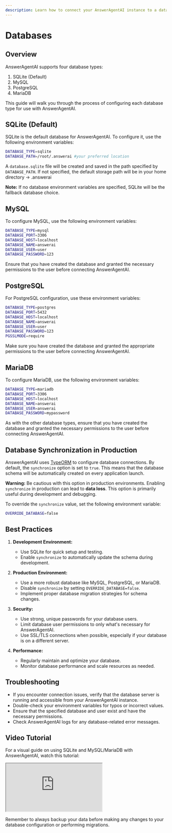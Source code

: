 ```yaml
---
description: Learn how to connect your AnswerAgentAI instance to a database
---
```


# Databases

## Overview

AnswerAgentAI supports four database types:

1. SQLite (Default)
2. MySQL
3. PostgreSQL
4. MariaDB

This guide will walk you through the process of configuring each database type for use with AnswerAgentAI.

## SQLite (Default)

SQLite is the default database for AnswerAgentAI. To configure it, use the following environment variables:

```sh
DATABASE_TYPE=sqlite
DATABASE_PATH=/root/.answerai #your preferred location
```

A `database.sqlite` file will be created and saved in the path specified by `DATABASE_PATH`. If not specified, the default storage path will be in your home directory -> .answerai

**Note:** If no database environment variables are specified, SQLite will be the fallback database choice.

## MySQL

To configure MySQL, use the following environment variables:

```sh
DATABASE_TYPE=mysql
DATABASE_PORT=3306
DATABASE_HOST=localhost
DATABASE_NAME=answerai
DATABASE_USER=user
DATABASE_PASSWORD=123
```

Ensure that you have created the database and granted the necessary permissions to the user before connecting AnswerAgentAI.

## PostgreSQL

For PostgreSQL configuration, use these environment variables:

```sh
DATABASE_TYPE=postgres
DATABASE_PORT=5432
DATABASE_HOST=localhost
DATABASE_NAME=answerai
DATABASE_USER=user
DATABASE_PASSWORD=123
PGSSLMODE=require
```

Make sure you have created the database and granted the appropriate permissions to the user before connecting AnswerAgentAI.

## MariaDB

To configure MariaDB, use the following environment variables:

```bash
DATABASE_TYPE=mariadb
DATABASE_PORT=3306
DATABASE_HOST=localhost
DATABASE_NAME=answerai
DATABASE_USER=answerai
DATABASE_PASSWORD=mypassword
```

As with the other database types, ensure that you have created the database and granted the necessary permissions to the user before connecting AnswerAgentAI.

## Database Synchronization in Production

AnswerAgentAI uses [TypeORM](https://typeorm.io/data-source-options#common-data-source-options) to configure database connections. By default, the `synchronize` option is set to `true`. This means that the database schema will be automatically created on every application launch.

**Warning:** Be cautious with this option in production environments. Enabling `synchronize` in production can lead to **data loss**. This option is primarily useful during development and debugging.

To override the `synchronize` value, set the following environment variable:

```sh
OVERRIDE_DATABASE=false
```

## Best Practices

1. **Development Environment:**

    - Use SQLite for quick setup and testing.
    - Enable `synchronize` to automatically update the schema during development.

2. **Production Environment:**

    - Use a more robust database like MySQL, PostgreSQL, or MariaDB.
    - Disable `synchronize` by setting `OVERRIDE_DATABASE=false`.
    - Implement proper database migration strategies for schema changes.

3. **Security:**

    - Use strong, unique passwords for your database users.
    - Limit database user permissions to only what's necessary for AnswerAgentAI.
    - Use SSL/TLS connections when possible, especially if your database is on a different server.

4. **Performance:**
    - Regularly maintain and optimize your database.
    - Monitor database performance and scale resources as needed.

## Troubleshooting

-   If you encounter connection issues, verify that the database server is running and accessible from your AnswerAgentAI instance.
-   Double-check your environment variables for typos or incorrect values.
-   Ensure that the specified database and user exist and have the necessary permissions.
-   Check AnswerAgentAI logs for any database-related error messages.

## Video Tutorial

For a visual guide on using SQLite and MySQL/MariaDB with AnswerAgentAI, watch this tutorial:

<!-- TODO: Update the video URL to an AnswerAgentAI-specific tutorial when available -->
<iframe src="https://www.youtube.com/embed/R-6uV1Cb8I8"></iframe>

Remember to always backup your data before making any changes to your database configuration or performing migrations.
